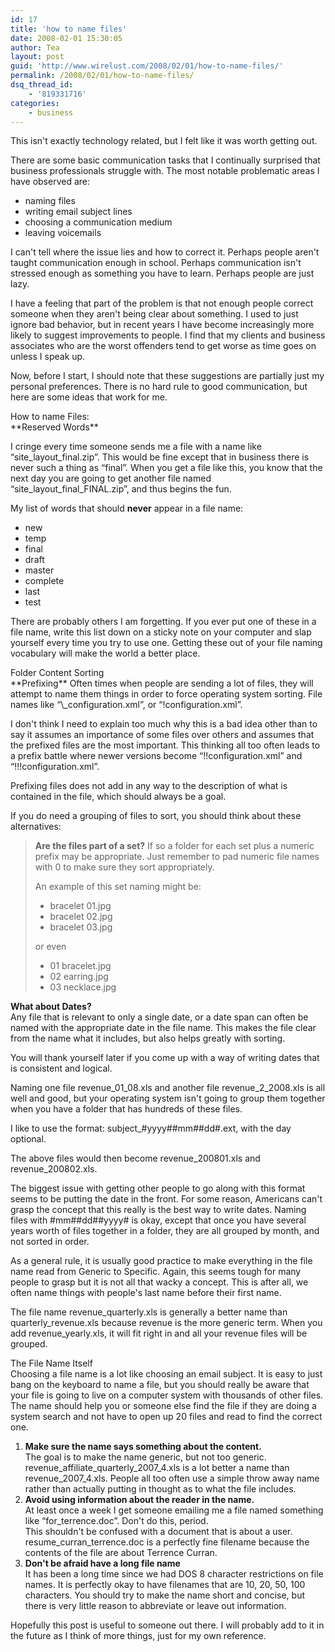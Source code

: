 ```yaml
---
id: 17
title: 'how to name files'
date: 2008-02-01 15:30:05
author: Tea
layout: post
guid: 'http://www.wirelust.com/2008/02/01/how-to-name-files/'
permalink: /2008/02/01/how-to-name-files/
dsq_thread_id:
    - '819331716'
categories:
    - business
---
```


This isn't exactly technology related, but I felt like it was worth getting out.

There are some basic communication tasks that I continually surprised that business professionals struggle with. The most notable problematic areas I have observed are:

- naming files
- writing email subject lines
- choosing a communication medium
- leaving voicemails

I can't tell where the issue lies and how to correct it. Perhaps people aren't taught communication enough in school. Perhaps communication isn't stressed enough as something you have to learn. Perhaps people are just lazy.

I have a feeling that part of the problem is that not enough people correct someone when they aren't being clear about something. I used to just ignore bad behavior, but in recent years I have become increasingly more likely to suggest improvements to people. I find that my clients and business associates who are the worst offenders tend to get worse as time goes on unless I speak up.

Now, before I start, I should note that these suggestions are partially just my personal preferences. There is no hard rule to good communication, but here are some ideas that work for me.

<div class="chapter">How to name Files:</div>**Reserved Words**

I cringe every time someone sends me a file with a name like “site\_layout\_final.zip”. This would be fine except that in business there is never such a thing as “final”. When you get a file like this, you know that the next day you are going to get another file named “site\_layout\_final\_FINAL.zip”, and thus begins the fun.

My list of words that should **never** appear in a file name:

- new
- temp
- final
- draft
- master
- complete
- last
- test

There are probably others I am forgetting. If you ever put one of these in a file name, write this list down on a sticky note on your computer and slap yourself every time you try to use one. Getting these out of your file naming vocabulary will make the world a better place.

<div class="chapter">Folder Content Sorting</div>**Prefixing**  
Often times when people are sending a lot of files, they will attempt to name them things in order to force operating system sorting. File names like “\_configuration.xml”, or “!configuration.xml”.

I don't think I need to explain too much why this is a bad idea other than to say it assumes an importance of some files over others and assumes that the prefixed files are the most important. This thinking all too often leads to a prefix battle where newer versions become “!!configuration.xml” and “!!!configuration.xml”.

Prefixing files does not add in any way to the description of what is contained in the file, which should always be a goal.

If you do need a grouping of files to sort, you should think about these alternatives:

> **Are the files part of a set?** If so a folder for each set plus a numeric prefix may be appropriate. Just remember to pad numeric file names with 0 to make sure they sort appropriately.
> 
> An example of this set naming might be:
> 
> - bracelet 01.jpg
> - bracelet 02.jpg
> - bracelet 03.jpg
> 
> or even
> 
> - 01 bracelet.jpg
> - 02 earring.jpg
> - 03 necklace.jpg

**What about Dates?**  
Any file that is relevant to only a single date, or a date span can often be named with the appropriate date in the file name. This makes the file clear from the name what it includes, but also helps greatly with sorting.

You will thank yourself later if you come up with a way of writing dates that is consistent and logical.

Naming one file revenue\_01\_08.xls and another file revenue\_2\_2008.xls is all well and good, but your operating system isn't going to group them together when you have a folder that has hundreds of these files.

I like to use the format: subject\_#yyyy##mm##dd#.ext, with the day optional.

The above files would then become revenue\_200801.xls and revenue\_200802.xls.

The biggest issue with getting other people to go along with this format seems to be putting the date in the front. For some reason, Americans can't grasp the concept that this really is the best way to write dates. Naming files with #mm##dd##yyyy# is okay, except that once you have several years worth of files together in a folder, they are all grouped by month, and not sorted in order.

As a general rule, it is usually good practice to make everything in the file name read from Generic to Specific. Again, this seems tough for many people to grasp but it is not all that wacky a concept. This is after all, we often name things with people's last name before their first name.

The file name revenue\_quarterly.xls is generally a better name than quarterly\_revenue.xls because revenue is the more generic term. When you add revenue\_yearly.xls, it will fit right in and all your revenue files will be grouped.

<div class="chapter">The File Name Itself</div>Choosing a file name is a lot like choosing an email subject. It is easy to just bang on the keyboard to name a file, but you should really be aware that your file is going to live on a computer system with thousands of other files. The name should help you or someone else find the file if they are doing a system search and not have to open up 20 files and read to find the correct one.

1. **Make sure the name says something about the content.**  
    The goal is to make the name generic, but not too generic. revenue\_affiliate\_quarterly\_2007\_4.xls is a lot better a name than revenue\_2007\_4.xls. People all too often use a simple throw away name rather than actually putting in thought as to what the file includes.
2. **Avoid using information about the reader in the name.**  
    At least once a week I get someone emailing me a file named something like “for\_terrence.doc”. Don't do this, period.  
    This shouldn't be confused with a document that is about a user. resume\_curran\_terrence.doc is a perfectly fine filename because the contents of the file are about Terrence Curran.
3. **Don't be afraid have a long file name**  
    It has been a long time since we had DOS 8 character restrictions on file names. It is perfectly okay to have filenames that are 10, 20, 50, 100 characters. You should try to make the name short and concise, but there is very little reason to abbreviate or leave out information.

Hopefully this post is useful to someone out there. I will probably add to it in the future as I think of more things, just for my own reference.